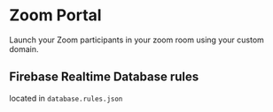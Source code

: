 # Zoom Portal

Launch your Zoom participants in your zoom room using your custom domain.

## Firebase Realtime Database rules

located in `database.rules.json`
